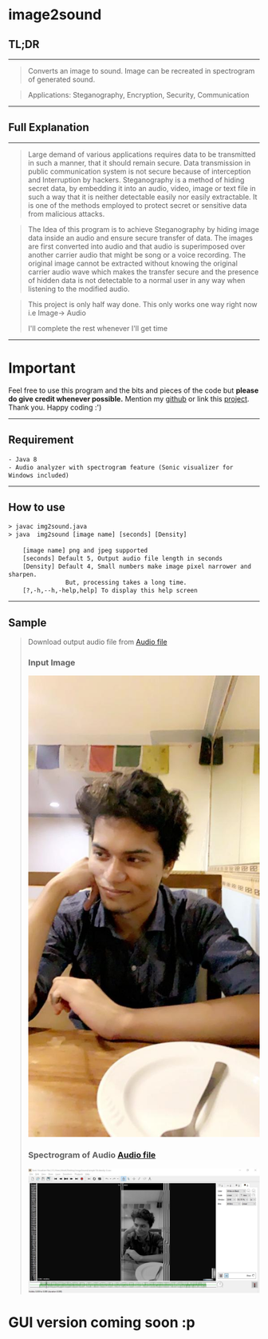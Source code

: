 # image2sound

  
## TL;DR
---
> Converts an image to sound. Image can be recreated in spectrogram of generated sound. 

> Applications: Steganography, Encryption, Security, Communication
---
## Full Explanation
---
> Large demand of various applications requires data to be transmitted in such a manner, that it should remain secure. Data transmission in public communication system is not secure because of interception and Interruption by hackers. Steganography is a method of hiding secret data, by embedding it into an audio, video, image or text file in such a way that it is neither detectable easily nor easily extractable. It is one of the methods employed to protect secret or sensitive data from malicious attacks.

> The Idea of this program is to achieve Steganography by hiding image data inside an audio and ensure secure transfer of data. The images are first converted into audio and that audio is superimposed over another carrier audio that might be song or a voice recording. The original image cannot be extracted without knowing the original carrier audio wave which makes the transfer secure and the presence of hidden data is not detectable to a normal user in any way when listening to the modified audio.

> This project is only half way done. This only works one way right now i.e Image-> Audio
> 
> I'll complete the rest whenever I'll get time
---
# Important

Feel free to use this program and the bits and pieces of the code but **please do give credit whenever possible.**
Mention my [github](https://github.com/akashraj9828) or link this  [project](https://github.com/akashraj9828/img2sound). Thank you. 
Happy coding :')

---
## Requirement
``` 
- Java 8
- Audio analyzer with spectrogram feature (Sonic visualizer for Windows included)
```
---
## How to use
``` 
> javac img2sound.java
> java  img2sound [image name] [seconds] [Density]

    [image name] png and jpeg supported
    [seconds] Default 5, Output audio file length in seconds
    [Density] Default 4, Small numbers make image pixel narrower and sharpen. 
                But, processing takes a long time.
    [?,-h,--h,-help,help] To display this help screen
```
---
## Sample

> Download output audio file from 
> [Audio file](./output/sample_10s_density-2.wav) 
> 
> ### Input Image
> ![Input](./output/sample.jpg)
> 
> ### Spectrogram of Audio [Audio file](./output/sample_10s_density-2.wav)
> ![Output](./output/sample_output.jpg)



# GUI version coming soon :p